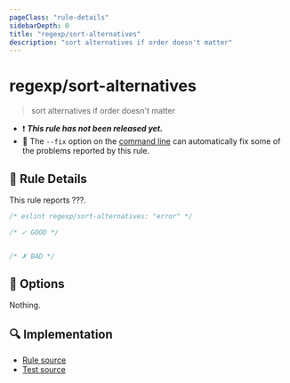 ```yaml
---
pageClass: "rule-details"
sidebarDepth: 0
title: "regexp/sort-alternatives"
description: "sort alternatives if order doesn't matter"
---
```

# regexp/sort-alternatives

> sort alternatives if order doesn't matter

- :exclamation: <badge text="This rule has not been released yet." vertical="middle" type="error"> ***This rule has not been released yet.*** </badge>
- :wrench: The `--fix` option on the [command line](https://eslint.org/docs/user-guide/command-line-interface#fixing-problems) can automatically fix some of the problems reported by this rule.

## :book: Rule Details

This rule reports ???.

<eslint-code-block fix>

```js
/* eslint regexp/sort-alternatives: "error" */

/* ✓ GOOD */


/* ✗ BAD */

```

</eslint-code-block>

## :wrench: Options

Nothing.

## :mag: Implementation

- [Rule source](https://github.com/ota-meshi/eslint-plugin-regexp/blob/master/lib/rules/sort-alternatives.ts)
- [Test source](https://github.com/ota-meshi/eslint-plugin-regexp/blob/master/tests/lib/rules/sort-alternatives.ts)
